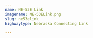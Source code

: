 ```yaml
---
name: NE-53E Link
imagename: NE-53ELink.png
slug: ne53elink
highwaytype: Nebraska Connecting Link

---
```

